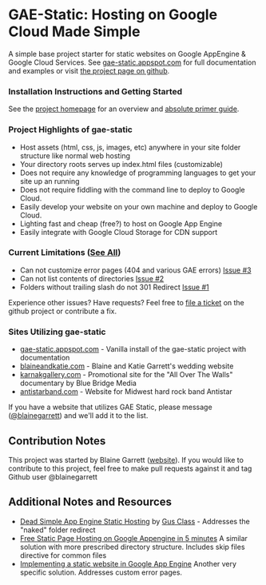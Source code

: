 # GAE-Static: Hosting on Google Cloud Made Simple

A simple base project starter for static websites on Google AppEngine &amp; Google Cloud Services. See [gae-static.appspot.com](http://gae-static.appspot.com) for full documentation and examples or visit [the project page on github](https://github.com/blainegarrett/gae-static).

### Installation Instructions and Getting Started
See the [project homepage](http://gae-static.appspot.com/) for an overview and [absolute primer guide](http://gae-static.appspot.com/absolute-primer.html).

### Project Highlights of gae-static
* Host assets (html, css, js, images, etc) anywhere in your site folder structure like normal web hosting
* Your directory roots serves up index.html files (customizable)
* Does not require any knowledge of programming languages to get your site up an running
* Does not require fiddling with the command line to deploy to Google Cloud.
* Easily develop your website on your own machine and deploy to Google Cloud.
* Lighting fast and cheap (free?) to host on Google App Engine
* Easily integrate with Google Cloud Storage for CDN support

### Current Limitations ([See All](https://github.com/blainegarrett/gae-static/issues))
* Can not customize error pages (404 and various GAE errors) [Issue #3](https://github.com/blainegarrett/gae-static/issues/3)
* Can not list contents of directories [Issue #2](https://github.com/blainegarrett/gae-static/issues/2)
* Folders without trailing slash do not 301 Redirect [Issue #1](https://github.com/blainegarrett/gae-static/issues/1)

Experience other issues? Have requests? Feel free to [file a ticket](https://github.com/blainegarrett/gae-static/issues) on the github project or contribute a fix.

### Sites Utilizing gae-static
* [gae-static.appspot.com](http://gae-static.appspot.com) - Vanilla install of the gae-static project with documentation
* [blaineandkatie.com](http://blaineandkatie.com) - Blaine and Katie Garrett's wedding website
* [karnakgallery.com](http://karnakgallery.com) - Promotional site for the "All Over The Walls" documentary by Blue Bridge Media
* [antistarband.com](http://antistarband.com) - Website for Midwest hard rock band Antistar 

If you have a website that utilizes GAE Static, please message ([@blainegarrett](https://twitter.com/blainegarrett)) and we'll add it to the list.

## Contribution Notes
This project was started by Blaine Garrett ([website](http://blainegarrett.com)). If you would like to contribute to this project, feel free to make pull requests against it and tag Github user @blainegarrett

## Additional Notes and Resources
* [Dead Simple App Engine Static Hosting](http://gusclass.com/blog/2013/09/27/dead-simple-app-engine-static-hosting/) by [Gus Class](http://gusclass.com/) - Addresses the "naked" folder redirect
* [Free Static Page Hosting on Google Appengine in 5 minutes](http://www.fizerkhan.com/blog/posts/Free-Static-Page-Hosting-on-Google-App-Engine-in-a-5-minutes.html) A similar solution with more prescribed directory structure. Includes skip files directive for common files
* [Implementing a static website in Google App Engine](http://www.enkisoftware.com/devlogpost-20130823-1-Implementing_a_static_website_in_Google_App_Engine.html) Another very specific solution. Addresses custom error pages.